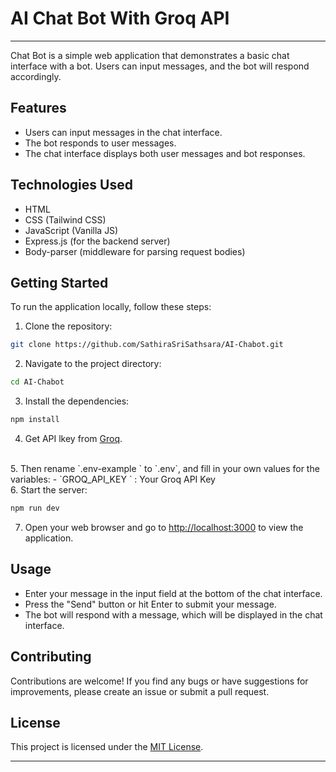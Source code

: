 # AI Chat Bot With Groq API

---

Chat Bot is a simple web application that demonstrates a basic chat interface with a bot. Users can input messages, and the bot will respond accordingly.

## Features

- Users can input messages in the chat interface.
- The bot responds to user messages.
- The chat interface displays both user messages and bot responses.

## Technologies Used

- HTML
- CSS (Tailwind CSS)
- JavaScript (Vanilla JS)
- Express.js (for the backend server)
- Body-parser (middleware for parsing request bodies)

## Getting Started

To run the application locally, follow these steps:

1. Clone the repository:

```bash
git clone https://github.com/SathiraSriSathsara/AI-Chabot.git
```

2. Navigate to the project directory:

```bash
cd AI-Chabot
```

3. Install the dependencies:

```bash
npm install
```

4. Get API lkey from [Groq](https://console.groq.com/keys).
<br>
5. Then rename `.env-example ` to `.env`, and fill in your own values for the variables:
   - `GROQ_API_KEY ` : Your Groq API Key
<br>
6. Start the server:

```bash
npm run dev
```

7. Open your web browser and go to [http://localhost:3000](http://localhost:3000) to view the application.

## Usage

- Enter your message in the input field at the bottom of the chat interface.
- Press the "Send" button or hit Enter to submit your message.
- The bot will respond with a message, which will be displayed in the chat interface.

## Contributing

Contributions are welcome! If you find any bugs or have suggestions for improvements, please create an issue or submit a pull request.

## License

This project is licensed under the [MIT License](LICENSE).

---
